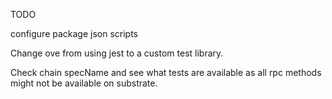TODO

configure package json scripts

Change ove from using jest to a custom test library.

Check chain specName and see what tests are available as all rpc methods might not be available on substrate.
